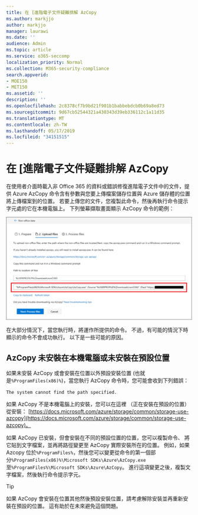 ```yaml
---
title: 在 [進階電子文件疑難排解 AzCopy
ms.author: markjjo
author: markjjo
manager: laurawi
ms.date: ''
audience: Admin
ms.topic: article
ms.service: o365-seccomp
localization_priority: Normal
ms.collection: M365-security-compliance
search.appverid:
- MOE150
- MET150
ms.assetid: ''
description: ''
ms.openlocfilehash: 2c8378cf7b9bd21f901b1babbebdcb0b69a8ed73
ms.sourcegitcommit: 9d67cb52544321a430343d39eb336112c1a11d35
ms.translationtype: MT
ms.contentlocale: zh-TW
ms.lasthandoff: 05/17/2019
ms.locfileid: "34151515"
---
```

# <a name="troubleshoot-azcopy-in-advanced-ediscovery"></a>在 [進階電子文件疑難排解 AzCopy

在使用者介面時載入非 Office 365 的資料或錯誤修復進階電子文件中的文件，提供 Azure AzCopy 命令含有參數與您要上傳檔案儲存位置與 Azure 儲存體的位置將上傳檔案到的位置。 若要上傳您的文件，您複製此命令，然後再執行命令提示字元處的它在本機電腦上。  下列螢幕擷取畫面顯示 AzCopy 命令的範例：

![將非 Office 365 檔案上傳](../media/46ba68f6-af11-4e70-bb91-5fc7973516e3.png)

在大部分情況下，當您執行時，將運作所提供的命令。 不過，有可能的情況下時顯示的命令不會成功執行。 以下是一些可能的原因。

## <a name="azcopy-isnt-installed-on-the-local-computer-or-its-not-installed-in-the-default-location"></a>AzCopy 未安裝在本機電腦或未安裝在預設位置

如果未安裝 AzCopy 或會安裝在位置以外預設安裝位置 (也就是`%ProgramFiles(x86)%`)，當您執行 AzCopy 命令時，您可能會收到下列錯誤：

    The system cannot find the path specified.

如果 AzCopy 不是本機電腦上的安裝，您可以在這裡 （正在安裝在預設的位置） 從安裝： [https://docs.microsoft.com/azure/storage/common/storage-use-azcopy](https://docs.microsoft.com/azure/storage/common/storage-use-azcopy)。


如果 AzCopy 已安裝，但會安裝在不同的預設位置的位置，您可以複製命令、 將它貼到文字檔案，並再將路徑變更至 AzCopy 實際安裝所在的位置。 例如，如果 Azcopy 位於`%ProgramFiles%`，然後您可以變更從命令的第一個部分`%ProgramFiles(x86)%\Microsoft SDKs\Azure\AzCopy.exe`至`%ProgramFiles%\Microsoft SDKs\Azure\AzCopy`。 進行這項變更之後，複製文字檔案，然後執行命令提示字元。

> [!TIP]
> 如果 AzCopy 會安裝在位置其他然後預設安裝位置，請考慮解除安裝並再重新安裝在預設的位置。 這有助於在未來避免這個問題。